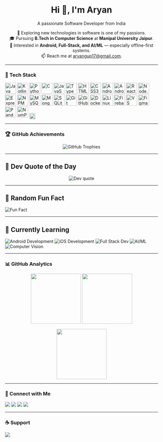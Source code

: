 <!-- Profile README for Aryan Gupta -->
<!-- Tip: rename this repo to your GitHub username exactly: AryanGupta1112/AryanGupta1112 -->

<h1 align="center">Hi 👋, I'm Aryan</h1>
<p align="center">A passionate Software Developer from India</p>

<p align="center">
  🚀 Exploring new technologies in software is one of my passions.<br/>
  🎓 Pursuing <b>B.Tech in Computer Science</b> at <b>Manipal University Jaipur</b>.<br/>
  🤖 Interested in <b>Android, Full-Stack, and AI/ML</b> — especially offline-first systems.<br/>
  📫 Reach me at <a href="mailto:aryangup17@gmail.com">aryangup17@gmail.com</a>.
</p>

---

### 🧰 Tech Stack
<p align="left">
  <!-- Languages -->
  <img src="https://cdn.jsdelivr.net/gh/devicons/devicon/icons/java/java-original.svg" height="36" alt="Java"/>
  <img src="https://cdn.jsdelivr.net/gh/devicons/devicon/icons/kotlin/kotlin-original.svg" height="36" alt="Kotlin"/>
  <img src="https://cdn.jsdelivr.net/gh/devicons/devicon/icons/python/python-original.svg" height="36" alt="Python"/>
  <img src="https://cdn.jsdelivr.net/gh/devicons/devicon/icons/c/c-original.svg" height="36" alt="C"/>
  <img src="https://cdn.jsdelivr.net/gh/devicons/devicon/icons/javascript/javascript-original.svg" height="36" alt="JavaScript"/>
  <img src="https://cdn.jsdelivr.net/gh/devicons/devicon/icons/typescript/typescript-original.svg" height="36" alt="TypeScript"/>
  <img src="https://cdn.jsdelivr.net/gh/devicons/devicon/icons/html5/html5-original.svg" height="36" alt="HTML5"/>
  <img src="https://cdn.jsdelivr.net/gh/devicons/devicon/icons/css3/css3-original.svg" height="36" alt="CSS3"/>

  <!-- Mobile & Android -->
  <img src="https://cdn.jsdelivr.net/gh/devicons/devicon/icons/android/android-original.svg" height="36" alt="Android"/>
  <img src="https://cdn.jsdelivr.net/gh/devicons/devicon/icons/androidstudio/androidstudio-original.svg" height="36" alt="Android Studio"/>

  <!-- Web/Backend -->
  <img src="https://cdn.jsdelivr.net/gh/devicons/devicon/icons/react/react-original.svg" height="36" alt="React"/>
  <img src="https://cdn.jsdelivr.net/gh/devicons/devicon/icons/nodejs/nodejs-original.svg" height="36" alt="Node.js"/>
  <img src="https://cdn.jsdelivr.net/gh/devicons/devicon/icons/express/express-original.svg" height="36" alt="Express"/>
  <img src="https://cdn.jsdelivr.net/gh/devicons/devicon/icons/npm/npm-original-wordmark.svg" height="36" alt="NPM"/>

  <!-- Databases -->
  <img src="https://cdn.jsdelivr.net/gh/devicons/devicon/icons/mysql/mysql-original.svg" height="36" alt="MySQL"/>
  <img src="https://cdn.jsdelivr.net/gh/devicons/devicon/icons/mongodb/mongodb-original.svg" height="36" alt="MongoDB"/>
  <img src="https://cdn.jsdelivr.net/gh/devicons/devicon/icons/sqlite/sqlite-original.svg" height="36" alt="SQLite"/>

  <!-- Tools & Infra -->
  <img src="https://cdn.jsdelivr.net/gh/devicons/devicon/icons/git/git-original.svg" height="36" alt="Git"/>
  <img src="https://cdn.jsdelivr.net/gh/devicons/devicon/icons/github/github-original.svg" height="36" alt="GitHub"/>
  <img src="https://cdn.jsdelivr.net/gh/devicons/devicon/icons/docker/docker-plain.svg" height="36" alt="Docker"/>
  <img src="https://cdn.jsdelivr.net/gh/devicons/devicon/icons/linux/linux-original.svg" height="36" alt="Linux"/>
  <img src="https://cdn.jsdelivr.net/gh/devicons/devicon/icons/firebase/firebase-plain.svg" height="36" alt="Firebase"/>
  <img src="https://cdn.jsdelivr.net/gh/devicons/devicon/icons/vscode/vscode-original.svg" height="36" alt="VS Code"/>
  <img src="https://cdn.jsdelivr.net/gh/devicons/devicon/icons/figma/figma-original.svg" height="36" alt="Figma"/>

  <!-- AI/ML -->
  <img src="https://cdn.jsdelivr.net/gh/devicons/devicon/icons/pandas/pandas-original.svg" height="36" alt="Pandas"/>
  <img src="https://cdn.jsdelivr.net/gh/devicons/devicon/icons/numpy/numpy-original.svg" height="36" alt="NumPy"/>
  <img src="https://img.shields.io/badge/HuggingFace-black?logo=huggingface&logoColor=yellow" height="20" style="vertical-align:middle" alt="Hugging Face"/>
</p>

---

### 🏆 GitHub Achievements
<!-- Replace YOUR-HOLOPIN-USER with your holopin username -->
<p align="center">
  <img src="https://github-profile-trophy.vercel.app/?username=AryanGupta1112&theme=darkhub&no-frame=true&margin-w=5&margin-h=5" alt="GitHub Trophies"/>
</p>

---

## 💬 Dev Quote of the Day
<p align="center">
  <img src="https://quotes-github-readme.vercel.app/api?type=horizontal&theme=radical" alt="Dev quote" />
</p>

---

## 🤖 Random Fun Fact
![Fun Fact](https://readme-jokes.vercel.app/api?theme=radical)

---

## 🧩 Currently Learning
![Android Development](https://img.shields.io/badge/-Android%20Development-3DDC84?logo=android&logoColor=white&style=for-the-badge)
![iOS Development](https://img.shields.io/badge/-iOS%20Development-000000?logo=apple&logoColor=white&style=for-the-badge)
![Full Stack Dev](https://img.shields.io/badge/-Full%20Stack%20Development-brightgreen)
![AI/ML](https://img.shields.io/badge/-AI%2FML-ff69b4?style=for-the-badge)
![Computer Vision](https://img.shields.io/badge/-Computer%20Vision-blue)

---

### 📊 GitHub Analytics
<p align="center">
  <!-- Stats -->
  <img src="https://github-readme-stats.vercel.app/api?username=AryanGupta1112&show_icons=true&theme=radical" height="165" />
  <img src="https://github-readme-streak-stats.herokuapp.com/?user=AryanGupta1112&theme=radical" height="165" />
</p>

<p align="center">
  <!-- Top Languages -->
  <img src="https://github-readme-stats.vercel.app/api/top-langs/?username=AryanGupta1112&layout=compact&theme=radical" height="165" />
</p>

<!-- Optional: Activity Graph -->
<!--
<p align="center">
  <img src="https://github-readme-activity-graph.vercel.app/graph?username=AryanGupta1112&theme=react-dark" />
</p>
-->

---

### 🤝 Connect with Me
<p align="left">
  <a href="mailto:aryangup17@gmail.com"><img src="https://img.shields.io/badge/Email-D14836?logo=gmail&logoColor=white" /></a>
  <a href="https://www.linkedin.com/in/aryan-gupta-029a50248" target="_blank"><img src="https://img.shields.io/badge/LinkedIn-0A66C2?logo=linkedin&logoColor=white" /></a>
  <a href="https://github.com/AryanGupta1112" target="_blank"><img src="https://img.shields.io/badge/GitHub-171515?logo=github&logoColor=white" /></a>
  <a href="https://legal-ai-assistant-rho.vercel.app" target="_blank"><img src="https://img.shields.io/badge/Project-Legal%20AI%20Assistant-111?logo=vercel" /></a>
  <!-- Add more: Instagram, X, Behance, Medium, etc. -->
</p>

---

### ☕ Support
<!-- Replace with your link or remove this section -->
<a href="https://www.buymeacoffee.com/YOUR-USERNAME" target="_blank">
  <img src="https://img.shields.io/badge/Buy%20me%20a%20coffee-FFDD00?logo=buymeacoffee&logoColor=black" />
</a>

